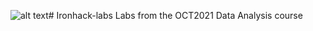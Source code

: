 ![alt text](https://scontent-ber1-1.xx.fbcdn.net/v/t1.6435-9/115772192_629274927682467_6800112139835611841_n.jpg?_nc_cat=109&ccb=1-5&_nc_sid=973b4a&_nc_ohc=Rfs_sUrKxKwAX-ym6P4&_nc_ht=scontent-ber1-1.xx&oh=ef7d96f1049d5d2f5377530df8fdd927&oe=61AE988B)# Ironhack-labs
Labs from the OCT2021 Data Analysis course
